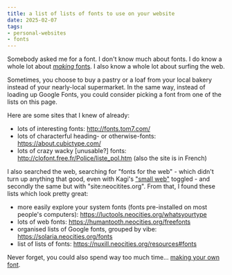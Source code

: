 ```yaml
---
title: a list of lists of fonts to use on your website
date: 2025-02-07
tags:
- personal-websites
- fonts
---
```

Somebody asked me for a font. I don't know much about fonts. I do know a whole lot about [*making* fonts](https://alifeee.co.uk/fonts/). I also know a whole lot about surfing the web.

Sometimes, you choose to buy a pastry or a loaf from your local bakery instead of your nearly-local supermarket. In the same way, instead of loading up Google Fonts, you could consider picking a font from one of the lists on this page.

Here are some sites that I knew of already:

- lots of interesting fonts: <http://fonts.tom7.com/>
- lots of characterful heading- or otherwise-fonts: <https://about.cubictype.com/>
- lots of crazy wacky [unusable?] fonts: <http://clofont.free.fr/Police/liste_pol.htm> (also the site is in French)

I also searched the web, searching for "fonts for the web" - which didn't turn up anything that good, even with Kagi's ["small web"](https://blog.kagi.com/small-web) toggled - and secondly the same but with "site:neocitites.org". From that, I found these lists which look pretty great:

- more easily explore your system fonts (fonts pre-installed on most people's computers): <https://luctools.neocities.org/whatsyourtype>
- lots of web fonts: <https://humantooth.neocities.org/freefonts>
- organised lists of Google fonts, grouped by vibe: <https://solaria.neocities.org/fonts>
- list of lists of fonts: <https://nuxill.neocities.org/resources#fonts>

Never forget, you could also spend way too much time… [making your own font](https://blog.alifeee.co.uk/making-bogface/).

